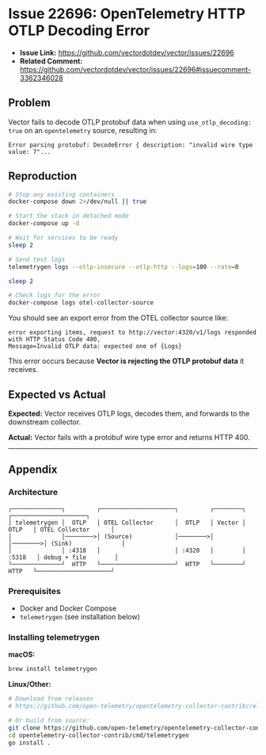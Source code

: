 # Issue 22696: OpenTelemetry HTTP OTLP Decoding Error

* **Issue Link:** https://github.com/vectordotdev/vector/issues/22696
* **Related Comment:** https://github.com/vectordotdev/vector/issues/22696#issuecomment-3362346028

## Problem

Vector fails to decode OTLP protobuf data when using `use_otlp_decoding: true` on an `opentelemetry` source, resulting in:

```
Error parsing protobuf: DecodeError { description: "invalid wire type value: 7"...
```

## Reproduction

```bash
# Stop any existing containers
docker-compose down 2>/dev/null || true

# Start the stack in detached mode
docker-compose up -d

# Wait for services to be ready
sleep 2

# Send test logs
telemetrygen logs --otlp-insecure --otlp-http --logs=100 --rate=0

sleep 2

# Check logs for the error
docker-compose logs otel-collector-source
```

You should see an export error from the OTEL collector source like:
```
error exporting items, request to http://vector:4320/v1/logs responded with HTTP Status Code 400,
Message=Invalid OTLP data: expected one of {Logs}
```

This error occurs because **Vector is rejecting the OTLP protobuf data** it receives.

## Expected vs Actual

**Expected:** Vector receives OTLP logs, decodes them, and forwards to the downstream collector.

**Actual:** Vector fails with a protobuf wire type error and returns HTTP 400.

---

## Appendix

### Architecture

```
┌──────────────┐         ┌─────────────────────┐         ┌────────┐         ┌─────────────────────┐
│ telemetrygen │  OTLP   │ OTEL Collector      │  OTLP   │ Vector │  OTLP   │ OTEL Collector      │
│              │────────>│ (Source)            │────────>│        │────────>│ (Sink)              │
│              │ :4318   │                     │ :4320   │        │ :5318   │ debug + file        │
└──────────────┘  HTTP   └─────────────────────┘  HTTP   └────────┘  HTTP   └─────────────────────┘
```

### Prerequisites

- Docker and Docker Compose
- `telemetrygen` (see installation below)

### Installing telemetrygen

**macOS:**
```bash
brew install telemetrygen
```

**Linux/Other:**
```bash
# Download from releases
# https://github.com/open-telemetry/opentelemetry-collector-contrib/releases

# Or build from source:
git clone https://github.com/open-telemetry/opentelemetry-collector-contrib.git
cd opentelemetry-collector-contrib/cmd/telemetrygen
go install .
```
